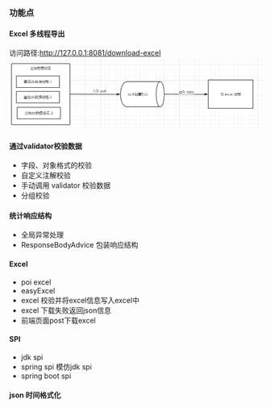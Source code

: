 ### 功能点
#### Excel 多线程导出
访问路径:http://127.0.0.1:8081/download-excel
![excel多线程](./doc/pic/excel多线程.png)

#### 通过validator校验数据
- 字段、对象格式的校验
- 自定义注解校验
- 手动调用 validator 校验数据
- 分组校验

#### 统计响应结构
- 全局异常处理
- ResponseBodyAdvice 包装响应结构

#### Excel
- poi excel
- easyExcel
- excel 校验并将excel信息写入excel中
- excel 下载失败返回json信息
- 前端页面post下载excel

#### SPI 
- jdk spi
- spring spi 模仿jdk spi
- spring boot spi

#### json 时间格式化


  